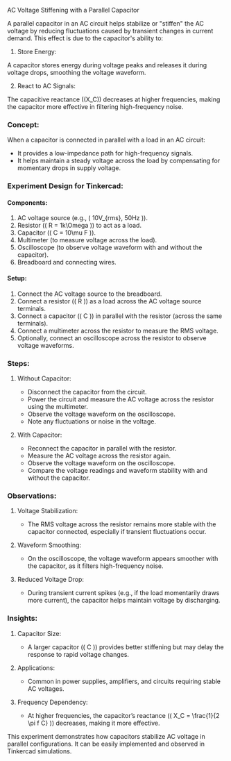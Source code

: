 AC Voltage Stiffening with a Parallel Capacitor

A parallel capacitor in an AC circuit helps stabilize or "stiffen" the AC voltage by reducing fluctuations caused by transient changes in current demand. This effect is due to the capacitor's ability to:

1. Store Energy:

A capacitor stores energy during voltage peaks and releases it during voltage drops, smoothing the voltage waveform.

2. React to AC Signals:

The capacitive reactance (\(X_C\)) decreases at higher frequencies, making the capacitor more effective in filtering high-frequency noise.

### Concept:

When a capacitor is connected in parallel with a load in an AC circuit:
- It provides a low-impedance path for high-frequency signals.
- It helps maintain a steady voltage across the load by compensating for momentary drops in supply voltage.

### Experiment Design for Tinkercad:

#### Components:

1. AC voltage source (e.g., \( 10V_{rms}, 50Hz \)).
2. Resistor (\( R = 1k\Omega \)) to act as a load.
3. Capacitor (\( C = 10\mu F \)).
4. Multimeter (to measure voltage across the load).
5. Oscilloscope (to observe voltage waveform with and without the capacitor).
6. Breadboard and connecting wires.

#### Setup:

1. Connect the AC voltage source to the breadboard.
2. Connect a resistor (\( R \)) as a load across the AC voltage source terminals.
3. Connect a capacitor (\( C \)) in parallel with the resistor (across the same terminals).
4. Connect a multimeter across the resistor to measure the RMS voltage.
5. Optionally, connect an oscilloscope across the resistor to observe voltage waveforms.

### Steps:

1. Without Capacitor:
   - Disconnect the capacitor from the circuit.
   - Power the circuit and measure the AC voltage across the resistor using the multimeter.
   - Observe the voltage waveform on the oscilloscope.
   - Note any fluctuations or noise in the voltage.

2. With Capacitor:
   - Reconnect the capacitor in parallel with the resistor.
   - Measure the AC voltage across the resistor again.
   - Observe the voltage waveform on the oscilloscope.
   - Compare the voltage readings and waveform stability with and without the capacitor.

### Observations:

1. Voltage Stabilization:
   - The RMS voltage across the resistor remains more stable with the capacitor connected, especially if transient fluctuations occur.

2. Waveform Smoothing:
   - On the oscilloscope, the voltage waveform appears smoother with the capacitor, as it filters high-frequency noise.

3. Reduced Voltage Drop:
   - During transient current spikes (e.g., if the load momentarily draws more current), the capacitor helps maintain voltage by discharging.

### Insights:

1. Capacitor Size:
   - A larger capacitor (\( C \)) provides better stiffening but may delay the response to rapid voltage changes.

2. Applications:
   - Common in power supplies, amplifiers, and circuits requiring stable AC voltages.

3. Frequency Dependency:
   - At higher frequencies, the capacitor’s reactance (\( X_C = \frac{1}{2 \pi f C} \)) decreases, making it more effective.

This experiment demonstrates how capacitors stabilize AC voltage in parallel configurations. It can be easily implemented and observed in Tinkercad simulations.
